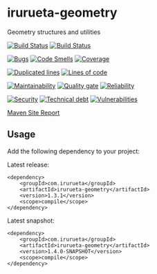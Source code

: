 # irurueta-geometry
Geometry structures and utilities

[![Build Status](https://github.com/albertoirurueta/irurueta-geometry/actions/workflows/master.yml/badge.svg)](https://github.com/albertoirurueta/irurueta-geometry/actions)
[![Build Status](https://github.com/albertoirurueta/irurueta-geometry/actions/workflows/develop.yml/badge.svg)](https://github.com/albertoirurueta/irurueta-geometry/actions)

[![Bugs](https://sonarcloud.io/api/project_badges/measure?project=albertoirurueta_irurueta-geometry&metric=bugs)](https://sonarcloud.io/dashboard?id=albertoirurueta_irurueta-geometry)
[![Code Smells](https://sonarcloud.io/api/project_badges/measure?project=albertoirurueta_irurueta-geometry&metric=code_smells)](https://sonarcloud.io/dashboard?id=albertoirurueta_irurueta-geometry)
[![Coverage](https://sonarcloud.io/api/project_badges/measure?project=albertoirurueta_irurueta-geometry&metric=coverage)](https://sonarcloud.io/dashboard?id=albertoirurueta_irurueta-geometry)

[![Duplicated lines](https://sonarcloud.io/api/project_badges/measure?project=albertoirurueta_irurueta-geometry&metric=duplicated_lines_density)](https://sonarcloud.io/dashboard?id=albertoirurueta_irurueta-geometry)
[![Lines of code](https://sonarcloud.io/api/project_badges/measure?project=albertoirurueta_irurueta-geometry&metric=ncloc)](https://sonarcloud.io/dashboard?id=albertoirurueta_irurueta-geometry)

[![Maintainability](https://sonarcloud.io/api/project_badges/measure?project=albertoirurueta_irurueta-geometry&metric=sqale_rating)](https://sonarcloud.io/dashboard?id=albertoirurueta_irurueta-geometry)
[![Quality gate](https://sonarcloud.io/api/project_badges/measure?project=albertoirurueta_irurueta-geometry&metric=alert_status)](https://sonarcloud.io/dashboard?id=albertoirurueta_irurueta-geometry)
[![Reliability](https://sonarcloud.io/api/project_badges/measure?project=albertoirurueta_irurueta-geometry&metric=reliability_rating)](https://sonarcloud.io/dashboard?id=albertoirurueta_irurueta-geometry)

[![Security](https://sonarcloud.io/api/project_badges/measure?project=albertoirurueta_irurueta-geometry&metric=security_rating)](https://sonarcloud.io/dashboard?id=albertoirurueta_irurueta-geometry)
[![Technical debt](https://sonarcloud.io/api/project_badges/measure?project=albertoirurueta_irurueta-geometry&metric=sqale_index)](https://sonarcloud.io/dashboard?id=albertoirurueta_irurueta-geometry)
[![Vulnerabilities](https://sonarcloud.io/api/project_badges/measure?project=albertoirurueta_irurueta-geometry&metric=vulnerabilities)](https://sonarcloud.io/dashboard?id=albertoirurueta_irurueta-geometry)

[Maven Site Report](http://albertoirurueta.github.io/irurueta-geometry)

## Usage

Add the following dependency to your project:

Latest release:
```
<dependency>
    <groupId>com.irurueta</groupId>
    <artifactId>irurueta-geometry</artifactId>
    <version>1.3.1</version>
    <scope>compile</scope>
</dependency>
```

Latest snapshot:
```
<dependency>
    <groupId>com.irurueta</groupId>
    <artifactId>irurueta-geometry</artifactId>
    <version>1.4.0-SNAPSHOT</version>
    <scope>compile</scope>
</dependency>
```
